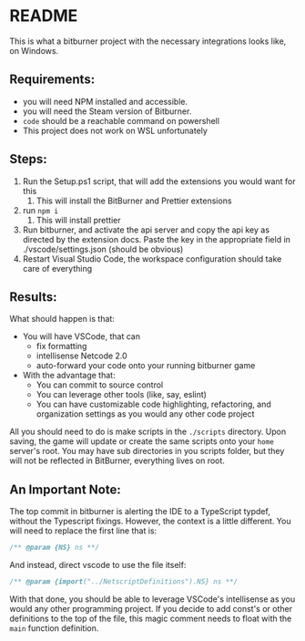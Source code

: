 # README

This is what a bitburner project with the necessary integrations looks like, on Windows.

## Requirements:

-   you will need NPM installed and accessible.
-   you will need the Steam version of Bitburner.
-   `code` should be a reachable command on powershell
-   This project does not work on WSL unfortunately

## Steps:

1. Run the Setup.ps1 script, that will add the extensions you would want for this
    1. This will install the BitBurner and Prettier extensions
2. run `npm i`
    1. This will install prettier
3. Run bitburner, and activate the api server and copy the api key as directed by the extension docs. Paste the key in the appropriate field in ./vscode/settings.json (should be obvious)
4. Restart Visual Studio Code, the workspace configuration should take care of everything

## Results:

What should happen is that:

-   You will have VSCode, that can
    -   fix formatting
    -   intellisense Netcode 2.0
    -   auto-forward your code onto your running bitburner game
-   With the advantage that:
    -   You can commit to source control
    -   You can leverage other tools (like, say, eslint)
    -   You can have customizable code highlighting, refactoring, and organization settings as you would any other code project

All you should need to do is make scripts in the `./scripts` directory. Upon saving, the game will update or create the same scripts onto your `home` server's root. You may have sub directories in you scripts folder, but they will not be reflected in BitBurner, everything lives on root.

## An Important Note:

The top commit in bitburner is alerting the IDE to a TypeScript typdef, without the Typescript fixings.  However, the context is a little different.  You will need to replace the first line that is:

``` javascript
/** @param {NS} ns **/
```
And instead, direct vscode to use the file itself:
``` javascript
/** @param {import("../NetscriptDefinitions").NS} ns **/
```

With that done, you should be able to leverage VSCode's intellisense as you would any other programming project.  If you decide to add const's or other definitions to the top of the file, this magic comment needs to float with the `main` function definition.  
